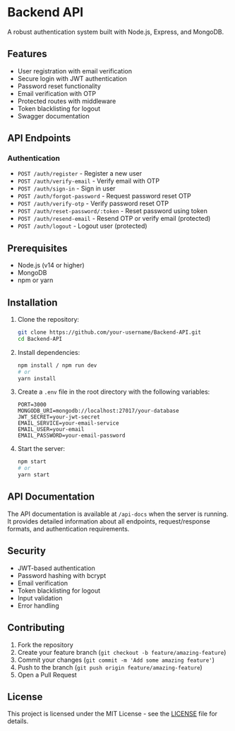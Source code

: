 # Backend API

A robust authentication system built with Node.js, Express, and MongoDB.

## Features

- User registration with email verification
- Secure login with JWT authentication
- Password reset functionality
- Email verification with OTP
- Protected routes with middleware
- Token blacklisting for logout
- Swagger documentation

## API Endpoints

### Authentication

- `POST /auth/register` - Register a new user
- `POST /auth/verify-email` - Verify email with OTP
- `POST /auth/sign-in` - Sign in user
- `POST /auth/forgot-password` - Request password reset OTP
- `POST /auth/verify-otp` - Verify password reset OTP
- `POST /auth/reset-password/:token` - Reset password using token
- `POST /auth/resend-email` - Resend OTP or verify email (protected)
- `POST /auth/logout` - Logout user (protected)

## Prerequisites

- Node.js (v14 or higher)
- MongoDB
- npm or yarn

## Installation

1. Clone the repository:

   ```bash
   git clone https://github.com/your-username/Backend-API.git
   cd Backend-API
   ```

2. Install dependencies:

   ```bash
   npm install / npm run dev
   # or
   yarn install
   ```

3. Create a `.env` file in the root directory with the following variables:

   ```
   PORT=3000
   MONGODB_URI=mongodb://localhost:27017/your-database
   JWT_SECRET=your-jwt-secret
   EMAIL_SERVICE=your-email-service
   EMAIL_USER=your-email
   EMAIL_PASSWORD=your-email-password
   ```

4. Start the server:
   ```bash
   npm start
   # or
   yarn start
   ```

## API Documentation

The API documentation is available at `/api-docs` when the server is running. It provides detailed information about all endpoints, request/response formats, and authentication requirements.

## Security

- JWT-based authentication
- Password hashing with bcrypt
- Email verification
- Token blacklisting for logout
- Input validation
- Error handling

## Contributing

1. Fork the repository
2. Create your feature branch (`git checkout -b feature/amazing-feature`)
3. Commit your changes (`git commit -m 'Add some amazing feature'`)
4. Push to the branch (`git push origin feature/amazing-feature`)
5. Open a Pull Request

## License

This project is licensed under the MIT License - see the [LICENSE](LICENSE) file for details.
